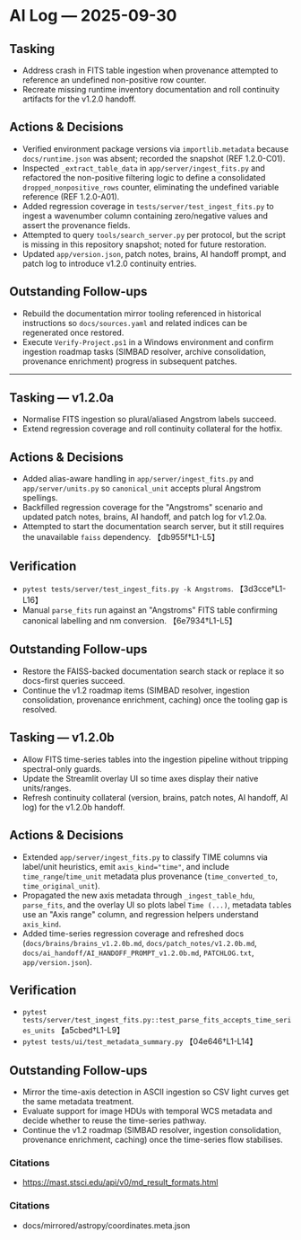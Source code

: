 # AI Log — 2025-09-30

## Tasking
- Address crash in FITS table ingestion when provenance attempted to reference an undefined non-positive row counter.
- Recreate missing runtime inventory documentation and roll continuity artifacts for the v1.2.0 handoff.

## Actions & Decisions
- Verified environment package versions via `importlib.metadata` because `docs/runtime.json` was absent; recorded the snapshot (REF 1.2.0-C01).
- Inspected `_extract_table_data` in `app/server/ingest_fits.py` and refactored the non-positive filtering logic to define a consolidated `dropped_nonpositive_rows` counter, eliminating the undefined variable reference (REF 1.2.0-A01).
- Added regression coverage in `tests/server/test_ingest_fits.py` to ingest a wavenumber column containing zero/negative values and assert the provenance fields.
- Attempted to query `tools/search_server.py` per protocol, but the script is missing in this repository snapshot; noted for future restoration.
- Updated `app/version.json`, patch notes, brains, AI handoff prompt, and patch log to introduce v1.2.0 continuity entries.

## Outstanding Follow-ups
- Rebuild the documentation mirror tooling referenced in historical instructions so `docs/sources.yaml` and related indices can be regenerated once restored.
- Execute `Verify-Project.ps1` in a Windows environment and confirm ingestion roadmap tasks (SIMBAD resolver, archive consolidation, provenance enrichment) progress in subsequent patches.

---

## Tasking — v1.2.0a
- Normalise FITS ingestion so plural/aliased Angstrom labels succeed.
- Extend regression coverage and roll continuity collateral for the hotfix.

## Actions & Decisions
- Added alias-aware handling in `app/server/ingest_fits.py` and `app/server/units.py` so `canonical_unit` accepts plural Angstrom spellings.
- Backfilled regression coverage for the "Angstroms" scenario and updated patch notes, brains, AI handoff, and patch log for v1.2.0a.
- Attempted to start the documentation search server, but it still requires the unavailable `faiss` dependency. 【db955f†L1-L5】

## Verification
- `pytest tests/server/test_ingest_fits.py -k Angstroms`. 【3d3cce†L1-L16】
- Manual `parse_fits` run against an "Angstroms" FITS table confirming canonical labelling and nm conversion. 【6e7934†L1-L5】

## Outstanding Follow-ups
- Restore the FAISS-backed documentation search stack or replace it so docs-first queries succeed.
- Continue the v1.2 roadmap items (SIMBAD resolver, ingestion consolidation, provenance enrichment, caching) once the tooling gap is resolved.

## Tasking — v1.2.0b
- Allow FITS time-series tables into the ingestion pipeline without tripping spectral-only guards.
- Update the Streamlit overlay UI so time axes display their native units/ranges.
- Refresh continuity collateral (version, brains, patch notes, AI handoff, AI log) for the v1.2.0b handoff.

## Actions & Decisions
- Extended `app/server/ingest_fits.py` to classify TIME columns via label/unit heuristics, emit `axis_kind="time"`, and include `time_range`/`time_unit` metadata plus provenance (`time_converted_to`, `time_original_unit`).
- Propagated the new axis metadata through `_ingest_table_hdu`, `parse_fits`, and the overlay UI so plots label `Time (...)`, metadata tables use an "Axis range" column, and regression helpers understand `axis_kind`.
- Added time-series regression coverage and refreshed docs (`docs/brains/brains_v1.2.0b.md`, `docs/patch_notes/v1.2.0b.md`, `docs/ai_handoff/AI_HANDOFF_PROMPT_v1.2.0b.md`, `PATCHLOG.txt`, `app/version.json`).

## Verification
- `pytest tests/server/test_ingest_fits.py::test_parse_fits_accepts_time_series_units` 【a5cbed†L1-L9】
- `pytest tests/ui/test_metadata_summary.py` 【04e646†L1-L14】

## Outstanding Follow-ups
- Mirror the time-axis detection in ASCII ingestion so CSV light curves get the same metadata treatment.
- Evaluate support for image HDUs with temporal WCS metadata and decide whether to reuse the time-series pathway.
- Continue the v1.2 roadmap (SIMBAD resolver, ingestion consolidation, provenance enrichment, caching) once the time-series flow stabilises.

### Citations
- https://mast.stsci.edu/api/v0/md_result_formats.html


### Citations
- docs/mirrored/astropy/coordinates.meta.json

